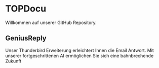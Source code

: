 # TOPDocu

Willkommen auf unserer GitHub Repository.

## GeniusReply

Unser Thunderbird Erweiterung erleichtert Ihnen die Email Antwort. Mit unserer fortgeschrittenen AI ermöglichen Sie sich eine bahnbrechende Zukunft
